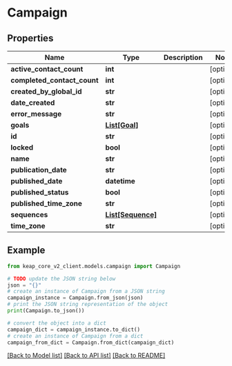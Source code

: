 # Campaign


## Properties

Name | Type | Description | Notes
------------ | ------------- | ------------- | -------------
**active_contact_count** | **int** |  | [optional] 
**completed_contact_count** | **int** |  | [optional] 
**created_by_global_id** | **str** |  | [optional] 
**date_created** | **str** |  | [optional] 
**error_message** | **str** |  | [optional] 
**goals** | [**List[Goal]**](Goal.md) |  | [optional] 
**id** | **str** |  | [optional] 
**locked** | **bool** |  | [optional] 
**name** | **str** |  | [optional] 
**publication_date** | **str** |  | [optional] 
**published_date** | **datetime** |  | [optional] 
**published_status** | **bool** |  | [optional] 
**published_time_zone** | **str** |  | [optional] 
**sequences** | [**List[Sequence]**](Sequence.md) |  | [optional] 
**time_zone** | **str** |  | [optional] 

## Example

```python
from keap_core_v2_client.models.campaign import Campaign

# TODO update the JSON string below
json = "{}"
# create an instance of Campaign from a JSON string
campaign_instance = Campaign.from_json(json)
# print the JSON string representation of the object
print(Campaign.to_json())

# convert the object into a dict
campaign_dict = campaign_instance.to_dict()
# create an instance of Campaign from a dict
campaign_from_dict = Campaign.from_dict(campaign_dict)
```
[[Back to Model list]](../README.md#documentation-for-models) [[Back to API list]](../README.md#documentation-for-api-endpoints) [[Back to README]](../README.md)



